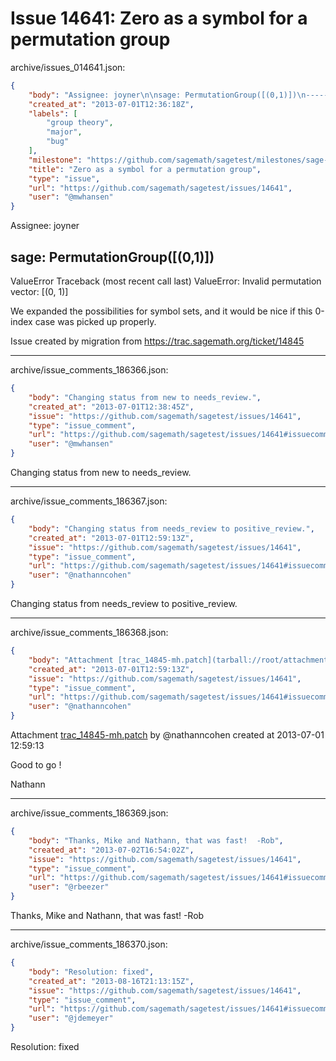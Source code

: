 # Issue 14641: Zero as a symbol for a permutation group

archive/issues_014641.json:
```json
{
    "body": "Assignee: joyner\n\nsage: PermutationGroup([(0,1)])\n---------------------------------------------------------------------------\nValueError                                Traceback (most recent call last)\n<snip>\nValueError: Invalid permutation vector: [(0, 1)]\n\nWe expanded the possibilities for symbol sets, and it would be nice if this 0-index case was picked up properly.\n\nIssue created by migration from https://trac.sagemath.org/ticket/14845\n\n",
    "created_at": "2013-07-01T12:36:18Z",
    "labels": [
        "group theory",
        "major",
        "bug"
    ],
    "milestone": "https://github.com/sagemath/sagetest/milestones/sage-5.12",
    "title": "Zero as a symbol for a permutation group",
    "type": "issue",
    "url": "https://github.com/sagemath/sagetest/issues/14641",
    "user": "@mwhansen"
}
```
Assignee: joyner

sage: PermutationGroup([(0,1)])
---------------------------------------------------------------------------
ValueError                                Traceback (most recent call last)
<snip>
ValueError: Invalid permutation vector: [(0, 1)]

We expanded the possibilities for symbol sets, and it would be nice if this 0-index case was picked up properly.

Issue created by migration from https://trac.sagemath.org/ticket/14845





---

archive/issue_comments_186366.json:
```json
{
    "body": "Changing status from new to needs_review.",
    "created_at": "2013-07-01T12:38:45Z",
    "issue": "https://github.com/sagemath/sagetest/issues/14641",
    "type": "issue_comment",
    "url": "https://github.com/sagemath/sagetest/issues/14641#issuecomment-186366",
    "user": "@mwhansen"
}
```

Changing status from new to needs_review.



---

archive/issue_comments_186367.json:
```json
{
    "body": "Changing status from needs_review to positive_review.",
    "created_at": "2013-07-01T12:59:13Z",
    "issue": "https://github.com/sagemath/sagetest/issues/14641",
    "type": "issue_comment",
    "url": "https://github.com/sagemath/sagetest/issues/14641#issuecomment-186367",
    "user": "@nathanncohen"
}
```

Changing status from needs_review to positive_review.



---

archive/issue_comments_186368.json:
```json
{
    "body": "Attachment [trac_14845-mh.patch](tarball://root/attachments/some-uuid/ticket14845/trac_14845-mh.patch) by @nathanncohen created at 2013-07-01 12:59:13\n\nGood to go !\n\nNathann",
    "created_at": "2013-07-01T12:59:13Z",
    "issue": "https://github.com/sagemath/sagetest/issues/14641",
    "type": "issue_comment",
    "url": "https://github.com/sagemath/sagetest/issues/14641#issuecomment-186368",
    "user": "@nathanncohen"
}
```

Attachment [trac_14845-mh.patch](tarball://root/attachments/some-uuid/ticket14845/trac_14845-mh.patch) by @nathanncohen created at 2013-07-01 12:59:13

Good to go !

Nathann



---

archive/issue_comments_186369.json:
```json
{
    "body": "Thanks, Mike and Nathann, that was fast!  -Rob",
    "created_at": "2013-07-02T16:54:02Z",
    "issue": "https://github.com/sagemath/sagetest/issues/14641",
    "type": "issue_comment",
    "url": "https://github.com/sagemath/sagetest/issues/14641#issuecomment-186369",
    "user": "@rbeezer"
}
```

Thanks, Mike and Nathann, that was fast!  -Rob



---

archive/issue_comments_186370.json:
```json
{
    "body": "Resolution: fixed",
    "created_at": "2013-08-16T21:13:15Z",
    "issue": "https://github.com/sagemath/sagetest/issues/14641",
    "type": "issue_comment",
    "url": "https://github.com/sagemath/sagetest/issues/14641#issuecomment-186370",
    "user": "@jdemeyer"
}
```

Resolution: fixed
